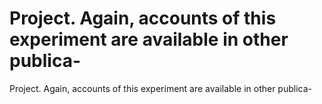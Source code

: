# Project. Again, accounts of this experiment are available in other publica-

Project. Again, accounts of this experiment are available in other publica-